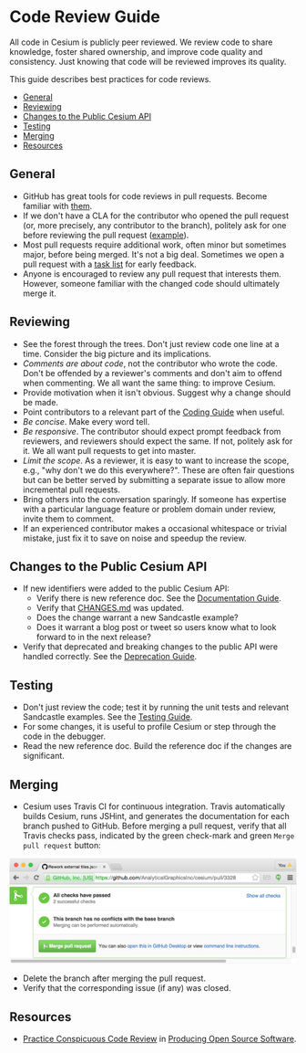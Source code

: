 # Code Review Guide

All code in Cesium is publicly peer reviewed.  We review code to share knowledge, foster shared ownership, and improve code quality and consistency.  Just knowing that code will be reviewed improves its quality.

This guide describes best practices for code reviews.

* [General](#general)
* [Reviewing](#reviewing)
* [Changes to the Public Cesium API](#changes-to-the-public-cesium-api)
* [Testing](#testing)
* [Merging](#merging)
* [Resources](#resources)

## General

* GitHub has great tools for code reviews in pull requests.  Become familiar with [them](https://help.github.com/articles/using-pull-requests/#reviewing-proposed-changes).
* If we don't have a CLA for the contributor who opened the pull request (or, more precisely, any contributor to the branch), politely ask for one before reviewing the pull request ([example](https://github.com/AnalyticalGraphicsInc/cesium/pull/2918#issuecomment-127805425)).
* Most pull requests require additional work, often minor but sometimes major, before being merged.  It's not a big deal.  Sometimes we open a pull request with a [task list](https://github.com/blog/1375%0A-task-lists-in-gfm-issues-pulls-comments) for early feedback.
* Anyone is encouraged to review any pull request that interests them.  However, someone familiar with the changed code should ultimately merge it.

## Reviewing

* See the forest through the trees.  Don't just review code one line at a time.  Consider the big picture and its implications.
* _Comments are about code_, not the contributor who wrote the code.  Don't be offended by a reviewer's comments and don't aim to offend when commenting.  We all want the same thing: to improve Cesium.
* Provide motivation when it isn't obvious.  Suggest why a change should be made.
* Point contributors to a relevant part of the [Coding Guide](../CodingGuide/README.md) when useful.
* _Be concise_.  Make every word tell.
* _Be responsive_.  The contributor should expect prompt feedback from reviewers, and reviewers should expect the same.  If not, politely ask for it.  We all want pull requests to get into master.
* _Limit the scope_.  As a reviewer, it is easy to want to increase the scope, e.g., "why don't we do this everywhere?".  These are often fair questions but can be better served by submitting a separate issue to allow more incremental pull requests.
* Bring others into the conversation sparingly.  If someone has expertise with a particular language feature or problem domain under review, invite them to comment.
* If an experienced contributor makes a occasional whitespace or trivial mistake, just fix it to save on noise and speedup the review.

## Changes to the Public Cesium API

* If new identifiers were added to the public Cesium API:
   * Verify there is new reference doc.  See the [Documentation Guide](../CodingGuide/README.md).
   * Verify that [CHANGES.md](../../../CHANGES.md) was updated.
   * Does the change warrant a new Sandcastle example?
   * Does it warrant a blog post or tweet so users know what to look forward to in the next release?
* Verify that deprecated and breaking changes to the public API were handled correctly.  See the [Deprecation Guide](../DeprecationGuide/README.md).

## Testing

* Don't just review the code; test it by running the unit tests and relevant Sandcastle examples.  See the [Testing Guide](../TestingGuide/README.md).
* For some changes, it is useful to profile Cesium or step through the code in the debugger.
* Read the new reference doc.  Build the reference doc if the changes are significant.

## Merging

* Cesium uses Travis CI for continuous integration.  Travis automatically builds Cesium, runs JSHint, and generates the documentation for each branch pushed to GitHub.  Before merging a pull request, verify that all Travis checks pass, indicated by the green check-mark and green `Merge pull request` button:

![](Travis.png)

* Delete the branch after merging the pull request.
* Verify that the corresponding issue (if any) was closed.

## Resources

* [Practice Conspicuous Code Review](http://producingoss.com/en/producingoss.html#code-review) in [Producing Open Source Software](http://producingoss.com/).
